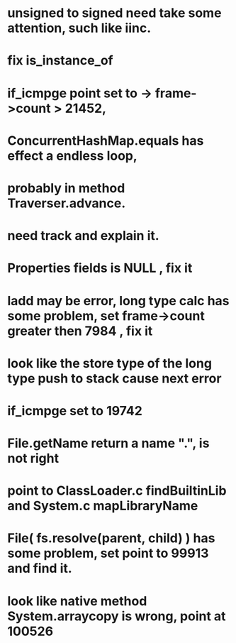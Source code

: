 # unsigned to signed need take some attention, such like iinc.

# fix is_instance_of

# if_icmpge point set to -> frame->count > 21452,  
# ConcurrentHashMap.equals has effect a endless loop, 
# probably in method Traverser.advance. 
# need track and explain it.

# Properties fields is NULL , fix it


# ladd may be error, long type calc has some problem, set frame->count greater then 7984 , fix it
# look like the store type of the long type push to stack cause next error 

# if_icmpge set to 19742

# File.getName return a name ".", is not right
# point to ClassLoader.c findBuiltinLib and System.c mapLibraryName

# File( fs.resolve(parent, child) ) has some problem, set point to 99913 and find it.
# look like native method System.arraycopy is wrong, point at 100526